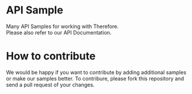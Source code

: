 # API Sample
Many API Samples for working with Therefore.<br>
Please also refer to our API Documentation.

# How to contribute
We would be happy if you want to contribute by adding additional samples or make our samples better.
To contribure, please fork this repository and send a pull request of your changes.
